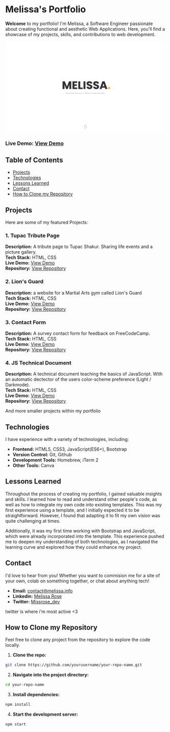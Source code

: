 # Melissa's Portfolio

**Welcome** to my portfolio! I'm Melissa, a Software Engineer passionate about creating functional and aesthetic Web Applications. Here, you'll find a showcase of my projects, skills, and contributions to web development.

![Portfolio Screenshot](img/homepage-screenshot.png)

### Live Demo: [View Demo](https://melissarose.info)

## Table of Contents
- [Projects](#projects)
- [Technologies](#technologies)
- [Lessons Learned](#lessons-learned)
- [Contact](#contact)
- [How to Clone my Repository](#how-to-clone-my-repository)

## Projects

Here are some of my featured Projects:

### 1. Tupac Tribute Page
**Description:** A tribute page to Tupac Shakur. Sharing life events and a picture gallery.<br>
**Tech Stack:** HTML, CSS<br>
**Live Demo:** [View Demo](https://tupacshakur-tribute.netlify.app/)<br>
**Repository:** [View Repository](https://github.com/QueenMissRose/tribute-page)<br>

### 2. Lion's Guard
**Description:** a website for a Martial Arts gym called Lion's Guard<br>
**Tech Stack:** HTML, CSS<br>
**Live Demo:** [View Demo](https://lionsguard.netlify.app/)<br>
**Repository:** [View Repository](https://github.com/QueenMissRose/Lions-Guard)<br>

### 3. Contact Form
**Description:** A survey contact form for feedback on FreeCodeCamp.<br>
**Tech Stack:** HTML, CSS<br>
**Live Demo:** [View Demo](https://freecodecampformsurvey.netlify.app/)<br>
**Repository:** [View Repository](https://github.com/QueenMissRose/Survey-Form)<br>

### 4. JS Technical Document
**Description:** A technical document teaching the basics of JavaScript. With an automatic dectector of the users color-scheme preference (Light / Darkmode).<br>
**Tech Stack:** HTML, CSS<br>
**Live Demo:** [View Demo](https://jstechnicaldocument.netlify.app/)<br>
**Repository:** [View Repository](https://github.com/QueenMissRose/Technical-Document)<br>

And more smaller projects within my portfolio 

## Technologies

I have experience with a variety of technologies, including:
- **Frontend:** HTML5, CSS3, JavaScript(ES6+), Bootstrap
- **Version Control:** Git, Github
- **Development Tools:** Homebrew, iTerm 2
- **Other Tools:** Canva

## Lessons Learned

Throughout the process of creating my portfolio, I gained valuable insights and skills. I learned how to read and understand other people's code, as well as how to integrate my own code into existing templates. This was my first experience using a template, and I initially expected it to be straightforward. However, I found that adapting it to fit my own vision was quite challenging at times.

Additionally, it was my first time working with Bootstrap and JavaScript, which were already incorporated into the template. This experience pushed me to deepen my understanding of both technologies, as I navigated the learning curve and explored how they could enhance my project.

## Contact

I'd love to hear from you! Whether you want to commision me for a site of your own, colab on something together, or chat about anything tech!

- **Email:** [contact@melissa.info](contact@melissa.info)
- **Linkedin:** [Melissa Rose](https://linkedin.com/in/melissaphyn)
- **Twitter:** [Missrose_dev](https://twitter.com/missrose_dev) 

twitter is where i'm most active <3

## How to Clone my Repository

Feel free to clone any project from the repository to explore the code locally.

1. **Clone the repo:**
```bash
git clone https://github.com/yourusername/your-repo-name.git 
```

2. **Navigate into the project directory:**
```bash
cd your-repo-name
```

3. **Install dependencies:**
```bash
npm install
```

4. **Start the development server:**
```bash
npm start
```